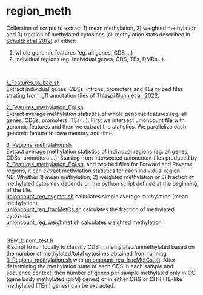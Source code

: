 # region_meth

Collection of scripts to extract 1) mean methylation, 2) weighted methylation and 3) fraction of methylated cytosines (all methylation stats described in [Schultz et al 2012](https://www.cell.com/trends/genetics/fulltext/S0168-9525(12)00171-0)) of either:<br/>
1) whole genomic features (eg. all genes, CDS ...)<br/>
2) individual regions (eg. individual genes, CDS, TEs, DMRs...).
<br/>

[1_Features_to_bed.sh](https://github.com/Dario-Galanti/WGBS_downstream/blob/main/WGBS_completeworkflow/region_meth/1_Features_to_bed.sh)<br/>
Extract individual genes, CDSs, introns, promoters and TEs to bed files, strating from .gff annotation files of Thlaspi [Nunn et al. 2022](https://onlinelibrary.wiley.com/doi/full/10.1111/pbi.13775).
<br/>

[2_Features_methylation_Epi.sh](https://github.com/Dario-Galanti/WGBS_downstream/blob/main/WGBS_completeworkflow/region_meth/1_Features_to_bed.sh)<br/>
Extract average methylation statistics of whole genomic features (eg. all genes, CDSs, promoters, TEs ...). First we intersect unioncount file with genomic features and then we extract the statistics. We parallelize each genomic feature to save memory and time.
<br/>

[3_Regions_methylation.sh](https://github.com/Dario-Galanti/WGBS_downstream/blob/main/WGBS_completeworkflow/region_meth/3_Regions_methylation.sh)<br/>
Extract average methylation statistics of individual regions (eg. all genes, CDSs, promoters ...). Starting from intersected unioncount files produced by [2_Features_methylation_Epi.sh](https://github.com/Dario-Galanti/WGBS_downstream/blob/main/WGBS_completeworkflow/region_meth/1_Features_to_bed.sh), and two bed files for Forward and Reverse regions, it can extract methylation statistics for each individual region.<br/>
NB: Whether 1) mean methylation, 2) weighted methylation or 3) fraction of methylated cytosines depends on the python script defined at the beginning of the file.<br/>
[unioncount_reg_avgmet.sh](https://github.com/Dario-Galanti/WGBS_downstream/blob/main/WGBS_completeworkflow/region_meth/unioncount_reg_avgmet.sh) calculates simple average methylation (mean methylation) <br/>
[unioncount_reg_fracMetCs.sh](https://github.com/Dario-Galanti/WGBS_downstream/blob/main/WGBS_completeworkflow/region_meth/unioncount_reg_fracMetCs.sh) calculates the fraction of methylated cytosines <br/>
[unioncount_reg_weighmet.sh](https://github.com/Dario-Galanti/WGBS_downstream/blob/main/WGBS_completeworkflow/region_meth/unioncount_reg_weighmet.sh) calculates weighted methylation <br/>
<br/>

[GBM_binom_test.R](https://github.com/Dario-Galanti/WGBS_downstream/blob/main/WGBS_completeworkflow/region_meth/GBM_binom_test.R)<br/>
R script to run locally to classify CDS in methylated/unmethylated based on the number of methylated/total cytosines obtained from running [3_Regions_methylation.sh](https://github.com/Dario-Galanti/WGBS_downstream/blob/main/WGBS_completeworkflow/region_meth/3_Regions_methylation.sh) with [unioncount_reg_fracMetCs.sh](https://github.com/Dario-Galanti/WGBS_downstream/blob/main/WGBS_completeworkflow/region_meth/unioncount_reg_fracMetCs.sh). After determining the methylation state of each CDS in each sample and sequence context, then number of genes per sample methylated only in CG (gene body methylated (gbM) genes) or in either CHG or CHH (TE-like methylated (TEm) genes) can be extracted.

